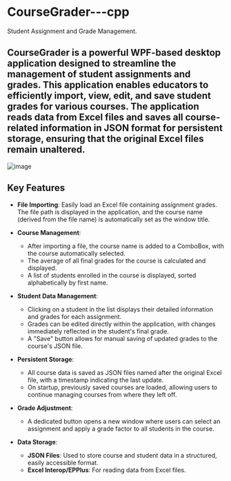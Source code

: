 # CourseGrader---cpp
Student Assignment and Grade Management.
## CourseGrader is a powerful WPF-based desktop application designed to streamline the management of student assignments and grades. This application enables educators to efficiently import, view, edit, and save student grades for various courses. The application reads data from Excel files and saves all course-related information in JSON format for persistent storage, ensuring that the original Excel files remain unaltered.
![image](https://github.com/user-attachments/assets/0cb1da12-89b3-46c6-9982-8fff2786b1dd)

## Key Features
- **File Importing**: Easily load an Excel file containing assignment grades. The file path is displayed in the application, and the course name (derived from the file name) is automatically set as the window title.
  
- **Course Management**: 
  - After importing a file, the course name is added to a ComboBox, with the course automatically selected.
  - The average of all final grades for the course is calculated and displayed.
  - A list of students enrolled in the course is displayed, sorted alphabetically by first name.

- **Student Data Management**:
  - Clicking on a student in the list displays their detailed information and grades for each assignment.
  - Grades can be edited directly within the application, with changes immediately reflected in the student's final grade.
  - A "Save" button allows for manual saving of updated grades to the course's JSON file.

- **Persistent Storage**: 
  - All course data is saved as JSON files named after the original Excel file, with a timestamp indicating the last update.
  - On startup, previously saved courses are loaded, allowing users to continue managing courses from where they left off.

- **Grade Adjustment**: 
  - A dedicated button opens a new window where users can select an assignment and apply a grade factor to all students in the course.

- **Data Storage**:
  - **JSON Files**: Used to store course and student data in a structured, easily accessible format.
  - **Excel Interop/EPPlus**: For reading data from Excel files.
